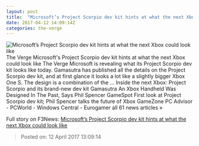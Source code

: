 ```yaml
---
layout: post
title:  "Microsoft’s Project Scorpio dev kit hints at what the next Xbox could look like"
date: 2017-04-12 14:09:14Z
categories: the-verge
---
```


![Microsoft’s Project Scorpio dev kit hints at what the next Xbox could look like](https://cdn0.vox-cdn.com/thumbor/sIAUusZUUbs9FAsf8v2Ek7fixDM=/22x0:625x339/1600x900/cdn0.vox-cdn.com/uploads/chorus_image/image/54211925/xbox_dev_kits_group_1.0.jpg)
The Verge Microsoft's Project Scorpio dev kit hints at what the next Xbox could look like The Verge Microsoft is revealing what its Project Scorpio dev kit looks like today. Gamasutra has published all the details on the Project Scorpio dev kit, and at first glance it looks a lot like a slightly bigger Xbox One S. The design is a combination of the ... Inside the next Xbox: Project Scorpio and its brand-new dev kit Gamasutra An Xbox Handheld Was Designed In The Past, Says Phil Spencer GameSpot First look at Project Scorpio dev kit; Phil Spencer talks the future of Xbox GameZone PC Advisor - PCWorld - Windows Central - Eurogamer all 61 news articles »


Full story on F3News: [Microsoft’s Project Scorpio dev kit hints at what the next Xbox could look like](http://www.f3nws.com/n/dWKn3)

> Posted on: 12 April 2017 13:09:14
